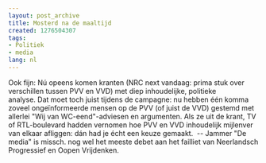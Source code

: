 ```yaml
---
layout: post_archive
title: Mosterd na de maaltijd
created: 1276504307
tags:
- Politiek
- media
lang: nl
---
```

Ook fijn: Nú opeens komen kranten (NRC next vandaag: prima stuk over verschillen tussen PVV en VVD) met diep inhoudelijke, politieke analyse. Dat moet toch juist tijdens de campagne: nu hebben één komma zoveel ongeïnformeerde mensen op de PVV (of juist de VVD) gestemd met allerlei "Wij van WC-eend"-adviesen en argumenten. Als ze uit de krant, TV of RTL-boulevard hadden vernomen hoe PVV en VVD inhoudelijk mijlenver van elkaar afliggen: dán had je écht een keuze gemaakt.  -- Jammer "De media" is missch. nog wel het meeste debet aan het failliet van Neerlandsch Progressief en Oopen Vrijdenken.
